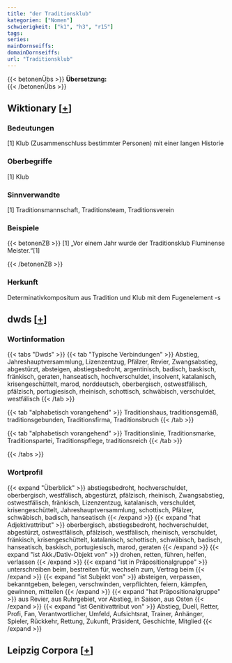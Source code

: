 ```yaml
---
title: "der Traditionsklub"
kategorien: ["Nomen"]
schwierigkeit: ["k1", "h3", "r15"]
tags:
series:
mainDornseiffs:
domainDornseiffs:
url: "Traditionsklub"
---
```


{{< betonenÜbs >}}
**Übersetzung:**  
{{< /betonenÜbs >}}

## Wiktionary [[+](https://de.wiktionary.org/wiki/Traditionsklub)]

### Bedeutungen
[1] Klub (Zusammenschluss bestimmter Personen) mit einer langen Historie  

### Oberbegriffe
[1] Klub  

### Sinnverwandte
[1] Traditionsmannschaft, Traditionsteam, Traditionsverein  

### Beispiele
{{< betonenZB >}}
[1] „Vor einem Jahr wurde der Traditionsklub Fluminense Meister.“[1]  

{{< /betonenZB >}}
### Herkunft
Determinativkompositum aus Tradition und Klub mit dem Fugenelement -s  



## dwds [[+](https://www.dwds.de/wb/Traditionsklub)]

### Wortinformation
{{< tabs "Dwds" >}}
{{< tab "Typische Verbindungen" >}}
Abstieg, Jahreshauptversammlung, Lizenzentzug, Pfälzer, Revier, Zwangsabstieg, abgestürzt, absteigen, abstiegsbedroht, argentinisch, badisch, baskisch, fränkisch, geraten, hanseatisch, hochverschuldet, insolvent, katalanisch, krisengeschüttelt, marod, norddeutsch, oberbergisch, ostwestfälisch, pfälzisch, portugiesisch, rheinisch, schottisch, schwäbisch, verschuldet, westfälisch
{{< /tab >}}

{{< tab "alphabetisch vorangehend" >}}
Traditionshaus, traditionsgemäß, traditionsgebunden, Traditionsfirma, Traditionsbruch
{{< /tab >}}

{{< tab "alphabetisch vorangehend" >}}
Traditionslinie, Traditionsmarke, Traditionspartei, Traditionspflege, traditionsreich
{{< /tab >}}

{{< /tabs >}}

### Wortprofil
{{< expand "Überblick" >}} abstiegsbedroht, hochverschuldet, oberbergisch, westfälisch, abgestürzt, pfälzisch, rheinisch, Zwangsabstieg, ostwestfälisch, fränkisch, Lizenzentzug, katalanisch, verschuldet, krisengeschüttelt, Jahreshauptversammlung, schottisch, Pfälzer, schwäbisch, badisch, hanseatisch {{< /expand >}}
{{< expand "hat Adjektivattribut" >}} oberbergisch, abstiegsbedroht, hochverschuldet, abgestürzt, ostwestfälisch, pfälzisch, westfälisch, rheinisch, verschuldet, fränkisch, krisengeschüttelt, katalanisch, schottisch, schwäbisch, badisch, hanseatisch, baskisch, portugiesisch, marod, geraten {{< /expand >}}
{{< expand "ist Akk./Dativ-Objekt von" >}} drohen, retten, führen, helfen, verlassen {{< /expand >}}
{{< expand "ist in Präpositionalgruppe" >}} unterschreiben beim, bestreiten für, wechseln zum, Vertrag beim {{< /expand >}}
{{< expand "ist Subjekt von" >}} absteigen, verpassen, bekanntgeben, belegen, verschwinden, verpflichten, feiern, kämpfen, gewinnen, mitteilen {{< /expand >}}
{{< expand "hat Präpositionalgruppe" >}} aus Revier, aus Ruhrgebiet, vor Abstieg, in Saison, aus Osten {{< /expand >}}
{{< expand "ist Genitivattribut von" >}} Abstieg, Duell, Retter, Profi, Fan, Verantwortlicher, Umfeld, Aufsichtsrat, Trainer, Anhänger, Spieler, Rückkehr, Rettung, Zukunft, Präsident, Geschichte, Mitglied {{< /expand >}}

## Leipzig Corpora [[+](https://corpora.uni-leipzig.de/en/res?word=Traditionsklub&corpusId=deu_newscrawl-public_2018)]

